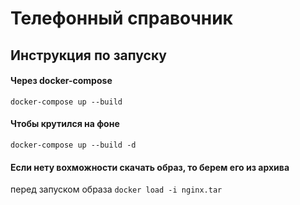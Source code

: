 # Телефонный справочник

## Инструкция по запуску
#### Через docker-compose

<code>docker-compose up --build</code>

#### Чтобы крутился на фоне
<code>docker-compose up --build -d</code>

#### Если нету вохможности скачать образ, то берем его из архива
перед запуском образа 
<code>docker load -i nginx.tar</code>